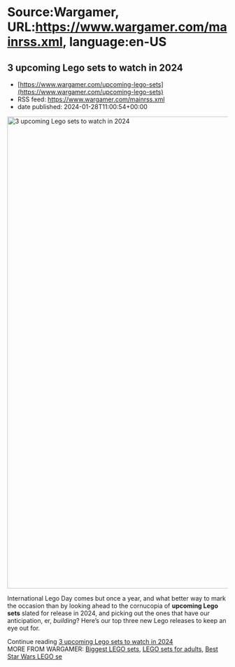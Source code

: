 # Source:Wargamer, URL:https://www.wargamer.com/mainrss.xml, language:en-US

## 3 upcoming Lego sets to watch in 2024
 - [https://www.wargamer.com/upcoming-lego-sets](https://www.wargamer.com/upcoming-lego-sets)
 - RSS feed: https://www.wargamer.com/mainrss.xml
 - date published: 2024-01-28T11:00:54+00:00

<img alt="3 upcoming Lego sets to watch in 2024" class="webfeedsFeaturedVisual" height="1080" src="https://www.wargamer.com/wp-content/sites/wargamer/2024/01/upcoming-lego-sets.jpg" title="3 upcoming Lego sets to watch in 2024" width="1920" />
								<p>International Lego Day comes but once a year, and what better way to mark the occasion than by looking ahead to the cornucopia of <strong>upcoming Lego sets</strong> slated for release in 2024, and picking out the ones that have our anticipation, er, <em>building</em>? Here’s our top three new Lego releases to keep an eye out for.</p>
 				<div>
				Continue reading <a href="https://www.wargamer.com/upcoming-lego-sets">3 upcoming Lego sets to watch in 2024</a>
				</div>
				MORE FROM WARGAMER: <a href="https://www.wargamer.com/biggest-lego-sets">Biggest LEGO sets</a>, <a href="https://www.wargamer.com/lego-for-adults">LEGO sets for adults</a>, <a href="https://www.wargamer.com/best-star-wars-lego-sets">Best Star Wars LEGO se

